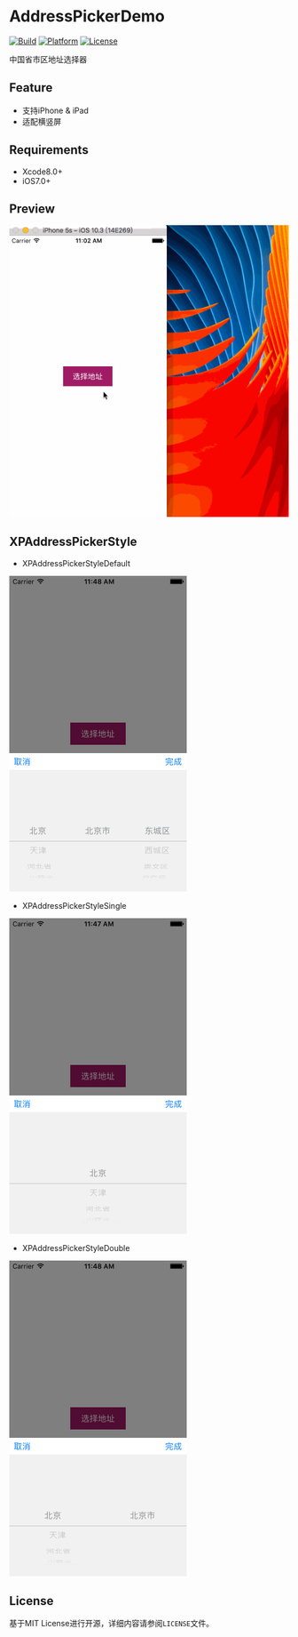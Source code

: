 # AddressPickerDemo

[![Build](https://img.shields.io/wercker/ci/wercker/docs.svg)]()
[![Platform](https://img.shields.io/badge/platform-iOS-blue.svg?style=flat)]()
[![License](https://img.shields.io/badge/license-MIT-orange.svg?style=flat)]()

中国省市区地址选择器

## Feature

- 支持iPhone & iPad
- 适配横竖屏

## Requirements

- Xcode8.0+
- iOS7.0+

## Preview

![GIF](./demo.gif)

## XPAddressPickerStyle

- XPAddressPickerStyleDefault

![](./XPAddressPickerStyleDefault.png)

- XPAddressPickerStyleSingle

![](./XPAddressPickerStyleSingle.png)

- XPAddressPickerStyleDouble

![](./XPAddressPickerStyleDouble.png)

## License

基于MIT License进行开源，详细内容请参阅`LICENSE`文件。
